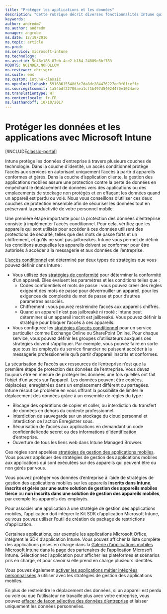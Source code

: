 ```yaml
---
title: "Protéger les applications et les données"
description: "Cette rubrique décrit diverses fonctionnalités Intune qui sont disponibles pour vous aider à protéger vos données et applications d’entreprise."
keywords: 
author: andredm7
ms.author: andredm
manager: angrobe
ms.date: 12/19/2016
ms.topic: article
ms.prod: 
ms.service: microsoft-intune
ms.technology: 
ms.assetid: 5c46e188-87eb-4ce2-b184-24809e8bf783
ROBOTS: NOINDEX,NOFOLLOW
ms.reviewer: chrisgre
ms.suite: ems
ms.custom: intune-classic
ms.openlocfilehash: 59168615548d3c7da8dc284476227ed0f01ceffe
ms.sourcegitcommit: 1a54bdf22786aea1cf1b497d54024470e1024aeb
ms.translationtype: HT
ms.contentlocale: fr-FR
ms.lasthandoff: 10/10/2017
---
```

# <a name="protect-apps-and-data-with-microsoft-intune"></a>Protéger les données et les applications avec Microsoft Intune

[!INCLUDE[classic-portal](../includes/classic-portal.md)]

Intune protège les données d’entreprise à travers plusieurs couches de technologie. Dans la couche d’identité, un accès conditionnel protège l’accès aux services en autorisant uniquement l’accès à partir d’appareils conformes et gérés. Dans la couche d’application cliente, la gestion des applications mobiles assure une protection contre la perte de données en empêchant le déplacement de données vers des applications ou des emplacements de stockage non protégés et en effaçant les données quand un appareil est perdu ou volé. Nous vous conseillons d’utiliser ces deux couches de protection ensemble afin de sécuriser les données tout en préservant la productivité de votre personnel mobile.

Une première étape importante pour la protection des données d’entreprise consiste à implémenter l’accès conditionnel. Pour cela, vérifiez que les appareils qui sont utilisés pour accéder à ces données utilisent des protections de sécurité, telles que des mots de passe forts et un chiffrement, et qu’ils ne sont pas jailbreakés. Intune vous permet de définir les conditions auxquelles les appareils doivent se conformer pour être autorisés à accéder à la messagerie et aux données de l’entreprise.

L’[accès conditionnel](restrict-access-to-email-and-o365-services-with-microsoft-intune.md) est déterminé par deux types de stratégies que vous pouvez définir dans Intune :
- Vous utilisez des [stratégies de conformité](introduction-to-device-compliance-policies-in-microsoft-intune.md) pour déterminer la conformité d’un appareil. Elles évaluent les paramètres et les conditions telles que :
  - Codes confidentiels et mots de passe : vous pouvez créer des règles exigeant des mots de passe pour déverrouiller un appareil, pour les exigences de complexité du mot de passe et pour d’autres paramètres associés.
  - Chiffrement : vous pouvez restreindre l’accès aux appareils chiffrés.
  - Quand un appareil n’est pas jailbreaké ni rooté : Intune peut déterminer si un appareil inscrit est jailbreaké. Vous pouvez définir la stratégie pour bloquer l’accès à ces appareils.
- Vous configurez les [stratégies d’accès conditionnel](restrict-access-to-email-and-o365-services-with-microsoft-intune.md) pour un service particulier comme Exchange Online ou SharePoint Online. Pour chaque service, vous pouvez définir les groupes d’utilisateurs auxquels ces stratégies doivent s’appliquer. Par exemple, vous pouvez faire en sorte que tous les employés du service financier ne puissent accéder à la messagerie professionnelle qu’à partir d’appareil inscrits et conformes.

La sécurisation de l’accès aux ressources de l’entreprise n’est que la première étape de protection des données de l’entreprise. Vous devez toujours être en mesure de protéger les données une fois qu’elles ont fait l’objet d’un accès sur l’appareil. Les données peuvent être copiées, déplacées, enregistrées dans un emplacement différent ou partagées. Intune résout ce problème en vous offrant la possibilité de limiter le déplacement des données grâce à un ensemble de règles du type :
- Blocage des opérations de copier et coller, ou interdiction du transfert de données en dehors du contexte professionnel.
- Interdiction de sauvegarde sur un stockage du cloud personnel et interdiction de l’action Enregistrer sous.
- Sécurisation de l’accès aux applications en demandant un code confidentiel/code secret ou des informations d’identification d’entreprise.
- Ouverture de tous les liens web dans Intune Managed Browser.

Ces règles sont appelées [stratégies de gestion des applications mobiles](protect-app-data-using-mobile-app-management-policies-with-microsoft-intune.md). Vous pouvez appliquer des stratégies de gestion des applications mobiles aux applications qui sont exécutées sur des appareils qui peuvent être ou non gérés par vous.  

Vous pouvez protéger vos données d’entreprise à l’aide de stratégies de gestion des applications mobiles sur les appareils **inscrits dans Intune**, **inscrits et gérés par une autre solution de gestion des appareils mobiles tierce** ou **non inscrits dans une solution de gestion des appareils mobiles**, par exemple les appareils des employés.

Pour associer une application à une stratégie de gestion des applications mobiles, l’application doit intégrer le Kit SDK d’application Microsoft Intune, ou vous pouvez utiliser l’outil de création de package de restrictions d’application.

Certaines applications, par exemple les applications Microsoft Office, intègrent le SDK d’application Intune. Vous pouvez afficher la liste complète des applications prises en charge dans la [Galerie d’applications mobiles Microsoft Intune](https://www.microsoft.com/cloud-platform/microsoft-intune-apps) dans la page des partenaires de l’application Microsoft Intune. Sélectionnez l’application pour afficher les plateformes et scénarios pris en charge, et pour savoir si elle prend en charge plusieurs identités.

Vous pouvez également [activer les applications métier intégrées personnalisées](/intune/apps-prepare-mobile-application-management) à utiliser avec les stratégies de gestion des applications mobiles.

En plus de restreindre le déplacement des données, si un appareil est perdu ou volé ou que l’utilisateur ne travaille plus avec votre entreprise, vous pouvez [effacer de façon sélective des données d’entreprise](wipe-managed-company-app-data-with-microsoft-intune.md) et laisser uniquement les données personnelles.
